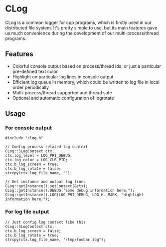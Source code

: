 # CLog
CLog is a common logger for cpp programs, which is firstly used in our distributed file system.
It's pretty simple to use, but its main features gave us much convenience during the development of our multi-process/thread programs.

## Features
* Colorful console output based on process/thread ids, or just a particular pre-defined text color
* Highlight on particular log lines in console output
* Efficient log queue in memory, which could be written to log file in local order periodically
* Multi-process/thread supported and thread safe
* Optional and automatic configuration of logrotate

## Usage
### For console output
    #include "clog.h"
    
    // Config process related log context
    CLog::SLogContext ctx;
    ctx.log_level = LOG_PRI_DEBUG;
    ctx.log_color = LOG_CLR_PID;
    ctx.b_log_screen = true;
    ctx.b_log_rotate = false;
    strcpy(ctx.log_file_name, "");
    
    // Get instance and output log lines
    CLog::getInstance().setContext(&ctx);
    CLog::getInstance().DEBUG("Some debug information here.");
    CLog::getInstance().LOG(LOG_PRI_DEBUG, LOG_HL_MARK, "Highlight information here!");
### For log file output
    // Just config log context like this
    CLog::SLogContext ctx;
    ctx.b_log_screen = false;
    ctx.b_log_rotate = true;
    strcpy(ctx.log_file_name, "/tmp/foobar.log");